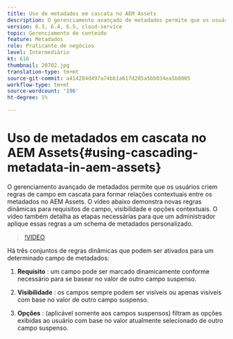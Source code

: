 ```yaml
---
title: Uso de metadados em cascata no AEM Assets
description: O gerenciamento avançado de metadados permite que os usuários criem regras de campo em cascata para formar relações contextuais entre os metadados no AEM Assets. O vídeo abaixo demonstra novas regras dinâmicas para requisitos de campo, visibilidade e opções contextuais. O vídeo também detalha as etapas necessárias para que um administrador aplique essas regras a um schema de metadados personalizado.
version: 6.3, 6.4, 6.5, cloud-service
topic: Gerenciamento de conteúdo
feature: Metadados
role: Praticante de negócios
level: Intermediário
kt: 616
thumbnail: 20702.jpg
translation-type: tm+mt
source-git-commit: a414284d497a74bb1a617d205a5bb034ea5b8005
workflow-type: tm+mt
source-wordcount: '196'
ht-degree: 1%

---
```



# Uso de metadados em cascata no AEM Assets{#using-cascading-metadata-in-aem-assets}

O gerenciamento avançado de metadados permite que os usuários criem regras de campo em cascata para formar relações contextuais entre os metadados no AEM Assets. O vídeo abaixo demonstra novas regras dinâmicas para requisitos de campo, visibilidade e opções contextuais. O vídeo também detalha as etapas necessárias para que um administrador aplique essas regras a um schema de metadados personalizado.

>[!VIDEO](https://video.tv.adobe.com/v/20702/?quality=12&learn=on)

Há três conjuntos de regras dinâmicas que podem ser ativados para um determinado campo de metadados:

1. **Requisito** : um campo pode ser marcado dinamicamente conforme necessário para se basear no valor de outro campo suspenso.

2. **Visibilidade** : os campos sempre podem ser visíveis ou apenas visíveis com base no valor de outro campo suspenso.

3. **Opções** : (aplicável somente aos campos suspensos) filtram as opções exibidas ao usuário com base no valor atualmente selecionado de outro campo suspenso.
